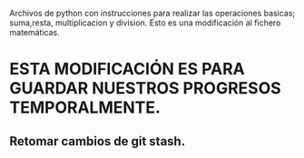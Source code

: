 Archivos de python con instrucciones para realizar las operaciones basicas; suma,resta, multiplicacion y division.
Esto es una modificación al fichero matemáticas.
# ESTA MODIFICACIÓN ES PARA GUARDAR NUESTROS PROGRESOS TEMPORALMENTE.
## Retomar cambios de git stash.
